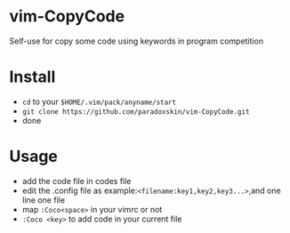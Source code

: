 # vim-CopyCode
Self-use for copy some code using keywords in program competition
# Install
  * `cd` to your `$HOME/.vim/pack/anyname/start`
  * `git clone https://github.com/paradoxskin/vim-CopyCode.git`
  * done
  
# Usage
* add the code file in codes file
* edit the .config file as example:`<filename:key1,key2,key3...>`,and one line one file
* map `:Coco<space>` in your vimrc or not
* `:Coco <key>` to add code in your current file
